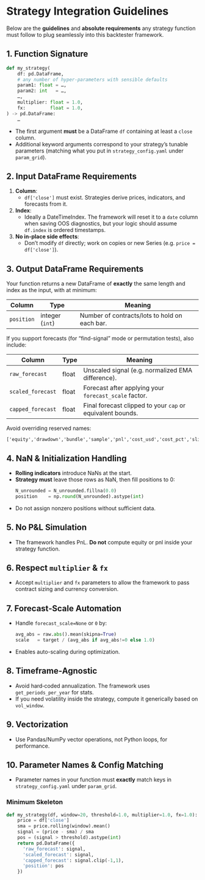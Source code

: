 # Strategy Integration Guidelines

Below are the **guidelines** and **absolute requirements** any strategy function must follow to plug seamlessly into this backtester framework.

## 1. Function Signature

```python
def my_strategy(
    df: pd.DataFrame,
    # any number of hyper-parameters with sensible defaults
    param1: float = …,
    param2: int   = …,
    …,
    multiplier: float = 1.0,
    fx:         float = 1.0,
) -> pd.DataFrame:
    …
```

- The first argument **must** be a DataFrame `df` containing at least a `close` column.  
- Additional keyword arguments correspond to your strategy’s tunable parameters (matching what you put in `strategy_config.yaml` under `param_grid`).

## 2. Input DataFrame Requirements

1. **Column**:  
   - `df['close']` must exist. Strategies derive prices, indicators, and forecasts from it.  
2. **Index**:  
   - Ideally a DateTimeIndex. The framework will reset it to a `date` column when saving OOS diagnostics, but your logic should assume `df.index` is ordered timestamps.  
3. **No in-place side effects**:  
   - Don’t modify `df` directly; work on copies or new Series (e.g. `price = df['close']`).

## 3. Output DataFrame Requirements

Your function returns a new DataFrame of **exactly** the same length and index as the input, with at minimum:

| Column            | Type              | Meaning                                                |
|-------------------|-------------------|--------------------------------------------------------|
| `position`        | integer (`int`)   | Number of contracts/lots to hold on each bar.          |

If you support forecasts (for “find-signal” mode or permutation tests), also include:

| Column               | Type            | Meaning                                                        |
|----------------------|-----------------|----------------------------------------------------------------|
| `raw_forecast`       | float           | Unscaled signal (e.g. normalized EMA difference).             |
| `scaled_forecast`    | float           | Forecast after applying your `forecast_scale` factor.         |
| `capped_forecast`    | float           | Final forecast clipped to your `cap` or equivalent bounds.    |

Avoid overriding reserved names:

```
['equity','drawdown','bundle','sample','pnl','cost_usd','cost_pct','slip_cost']
```

## 4. NaN & Initialization Handling

- **Rolling indicators** introduce NaNs at the start.  
- **Strategy must** leave those rows as NaN, then fill positions to 0:
  ```python
  N_unrounded = N_unrounded.fillna(0.0)
  position    = np.round(N_unrounded).astype(int)
  ```  
- Do not assign nonzero positions without sufficient data.

## 5. No P&L Simulation

- The framework handles PnL. **Do not** compute equity or pnl inside your strategy function.

## 6. Respect `multiplier` & `fx`

- Accept `multiplier` and `fx` parameters to allow the framework to pass contract sizing and currency conversion.

## 7. Forecast‑Scale Automation

- Handle `forecast_scale=None` or `0` by:
  ```python
  avg_abs = raw.abs().mean(skipna=True)
  scale   = target / (avg_abs if avg_abs!=0 else 1.0)
  ```
- Enables auto-scaling during optimization.

## 8. Timeframe‑Agnostic

- Avoid hard‑coded annualization. The framework uses `get_periods_per_year` for stats.
- If you need volatility inside the strategy, compute it generically based on `vol_window`.

## 9. Vectorization

- Use Pandas/NumPy vector operations, not Python loops, for performance.

## 10. Parameter Names & Config Matching

- Parameter names in your function must **exactly** match keys in `strategy_config.yaml` under `param_grid`.

### Minimum Skeleton

```python
def my_strategy(df, window=20, threshold=1.0, multiplier=1.0, fx=1.0):
    price = df['close']
    sma = price.rolling(window).mean()
    signal = (price - sma) / sma
    pos = (signal > threshold).astype(int)
    return pd.DataFrame({
      'raw_forecast': signal,
      'scaled_forecast': signal,
      'capped_forecast': signal.clip(-1,1),
      'position': pos
    })
```
